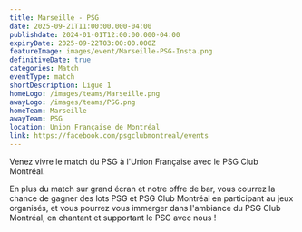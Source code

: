 ```yaml
---
title: Marseille - PSG
date: 2025-09-21T11:00:00.000-04:00
publishdate: 2024-01-01T12:00:00.000-04:00
expiryDate: 2025-09-22T03:00:00.000Z
featureImage: images/event/Marseille-PSG-Insta.png
definitiveDate: true
categories: Match
eventType: match
shortDescription: Ligue 1
homeLogo: /images/teams/Marseille.png
awayLogo: /images/teams/PSG.png
homeTeam: Marseille
awayTeam: PSG
location: Union Française de Montréal
link: https://facebook.com/psgclubmontreal/events
---
```


Venez vivre le match du PSG à l'Union Française avec le PSG Club Montréal.

En plus du match sur grand écran et notre offre de bar, vous courrez la chance de gagner des lots PSG et PSG Club Montréal en participant au jeux organisés, et vous pourrez vous immerger dans l'ambiance du PSG Club Montréal, en chantant et supportant le PSG avec nous !
